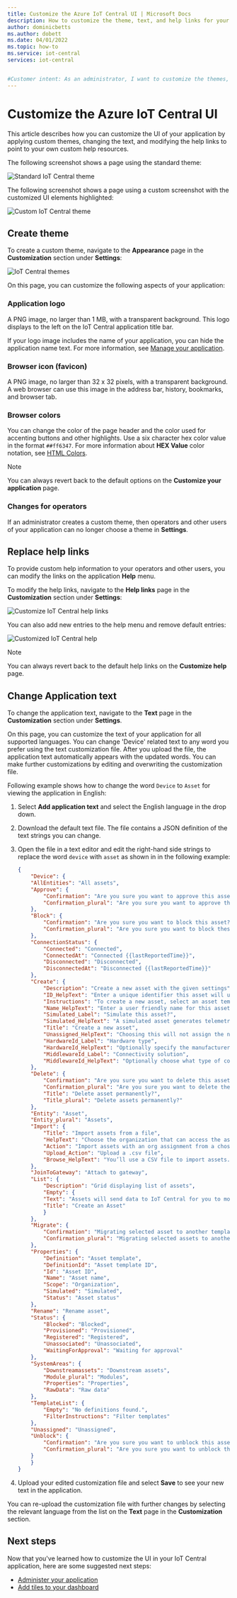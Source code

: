 ```yaml
---
title: Customize the Azure IoT Central UI | Microsoft Docs
description: How to customize the theme, text, and help links for your Azure IoT Central application
author: dominicbetts
ms.author: dobett
ms.date: 04/01/2022
ms.topic: how-to
ms.service: iot-central
services: iot-central


#Customer intent: As an administrator, I want to customize the themes, text, and help links within Central so that my company's brand is represented within the app.
---
```


# Customize the Azure IoT Central UI

This article describes how you can customize the UI of your application by applying custom themes, changing the text, and modifying the help links to point to your own custom help resources.

The following screenshot shows a page using the standard theme:

![Standard IoT Central theme](./media/howto-customize-ui/standard-ui.png)

The following screenshot shows a page using a custom screenshot with the customized UI elements highlighted:

![Custom IoT Central theme](./media/howto-customize-ui/themed-ui.png)

## Create theme

To create a custom theme, navigate to the **Appearance** page in the **Customization** section under **Settings**:

![IoT Central themes](./media/howto-customize-ui/themes.png)

On this page, you can customize the following aspects of your application:

### Application logo

A PNG image, no larger than 1 MB, with a transparent background. This logo displays to the left on the IoT Central application title bar.

If your logo image includes the name of your application, you can hide the application name text. For more information, see [Manage your application](howto-administer.md#change-application-name-and-url).

### Browser icon (favicon)

A PNG image, no larger than 32 x 32 pixels, with a transparent background. A web browser can use this image in the address bar, history, bookmarks, and browser tab.

### Browser colors

You can change the color of the page header and the color used for accenting buttons and other highlights. Use a six character hex color value in the format `##ff6347`. For more information about **HEX Value** color notation, see [HTML Colors](https://www.w3schools.com/html/html_colors.asp).

> [!NOTE]
> You can always revert back to the default options on the **Customize your application** page.

### Changes for operators

If an administrator creates a custom theme, then operators and other users of your application can no longer choose a theme in **Settings**.

## Replace help links

To provide custom help information to your operators and other users, you can modify the links on the application **Help** menu.

To modify the help links, navigate to the **Help links** page in the **Customization** section under **Settings**:

![Customize IoT Central help links](./media/howto-customize-ui/help-links.png)

You can also add new entries to the help menu and remove default entries:

![Customized IoT Central help](./media/howto-customize-ui/custom-help.png)

> [!NOTE]
> You can always revert back to the default help links on the **Customize help** page.

## Change Application text

To change the application text, navigate to the **Text** page in the **Customization** section under **Settings**.

On this page, you can customize the text of your application for all supported languages. You can change 'Device' related text to any word you prefer using the text customization file. After you upload the file, the application text automatically appears with the updated words. You can make further customizations by editing and overwriting the customization file.

Following example shows how to change the word `Device` to `Asset` for viewing the application in English:

1. Select **Add application text** and select the English language in the drop down.
1. Download the default text file. The file contains a JSON definition of the text strings you can change.
1. Open the file in a text editor and edit the right-hand side strings to replace the word `device` with `asset` as shown in in the following example:

      ```json
      {
          "Device": {
          "AllEntities": "All assets",
          "Approve": {
              "Confirmation": "Are you sure you want to approve this asset?",
              "Confirmation_plural": "Are you sure you want to approve these assets?"
          },
          "Block": {
              "Confirmation": "Are you sure you want to block this asset?",
              "Confirmation_plural": "Are you sure you want to block these assets?"
          },
          "ConnectionStatus": {
              "Connected": "Connected",
              "ConnectedAt": "Connected {{lastReportedTime}}",
              "Disconnected": "Disconnected",
              "DisconnectedAt": "Disconnected {{lastReportedTime}}"
          },
          "Create": {
              "Description": "Create a new asset with the given settings",
              "ID_HelpText": "Enter a unique identifier this asset will use to connect.",
              "Instructions": "To create a new asset, select an asset template, a name, and a unique ID. <1>Learn more <1></1></1>",
              "Name_HelpText": "Enter a user friendly name for this asset. If not specified, this will be the same as the asset ID.",
              "Simulated_Label": "Simulate this asset?",
              "Simulated_HelpText": "A simulated asset generates telemetry that enables you to test the behavior of your application before you connect a real asset.",
              "Title": "Create a new asset",
              "Unassigned_HelpText": "Choosing this will not assign the new asset to any asset template.",
              "HardwareId_Label": "Hardware type",
              "HardwareId_HelpText": "Optionally specify the manufacturer of the asset",
              "MiddlewareId_Label": "Connectivity solution",
              "MiddlewareId_HelpText": "Optionally choose what type of connectivity solution is installed on the asset"
          },
          "Delete": {
              "Confirmation": "Are you sure you want to delete this asset?",
              "Confirmation_plural": "Are you sure you want to delete these assets?",
              "Title": "Delete asset permanently?",
              "Title_plural": "Delete assets permanently?"
          },
          "Entity": "Asset",
          "Entity_plural": "Assets",
          "Import": {
              "Title": "Import assets from a file",
              "HelpText": "Choose the organization that can access the assets you’re importing, and then choose the file you’ll use to import. <1>Learn more <1></1></1>",
              "Action": "Import assets with an org assignment from a chosen file.",
              "Upload_Action": "Upload a .csv file",
              "Browse_HelpText": "You’ll use a CSV file to import assets. Click “Learn more” for samples and formatting guidelines."
          },
          "JoinToGateway": "Attach to gateway",
          "List": {
              "Description": "Grid displaying list of assets",
              "Empty": {
              "Text": "Assets will send data to IoT Central for you to monitor, store, and analyze. <1>Learn more <1></1></1>",
              "Title": "Create an Asset"
              }
          },
          "Migrate": {
              "Confirmation": "Migrating selected asset to another template. Select migration target.",
              "Confirmation_plural": "Migrating selected assets to another template. Select migration target."
          },
          "Properties": {
              "Definition": "Asset template",
              "DefinitionId": "Asset template ID",
              "Id": "Asset ID",
              "Name": "Asset name",
              "Scope": "Organization",
              "Simulated": "Simulated",
              "Status": "Asset status"
          },
          "Rename": "Rename asset",
          "Status": {
              "Blocked": "Blocked",
              "Provisioned": "Provisioned",
              "Registered": "Registered",
              "Unassociated": "Unassociated",
              "WaitingForApproval": "Waiting for approval"
          },
          "SystemAreas": {
              "Downstreamassets": "Downstream assets",
              "Module_plural": "Modules",
              "Properties": "Properties",
              "RawData": "Raw data"
          },
          "TemplateList": {
              "Empty": "No definitions found.",
              "FilterInstructions": "Filter templates"
          },
          "Unassigned": "Unassigned",
          "Unblock": {
              "Confirmation": "Are you sure you want to unblock this asset?",
              "Confirmation_plural": "Are you sure you want to unblock these assets?"
          }
          }
      }
      ```

1. Upload your edited customization file and select **Save** to see your new text in the application.

You can re-upload the customization file with further changes by selecting the relevant language from the list on the **Text** page in the **Customization** section.

## Next steps

Now that you've learned how to customize the UI in your IoT Central application, here are some suggested next steps:

- [Administer your application](./howto-administer.md)
- [Add tiles to your dashboard](howto-manage-dashboards.md)